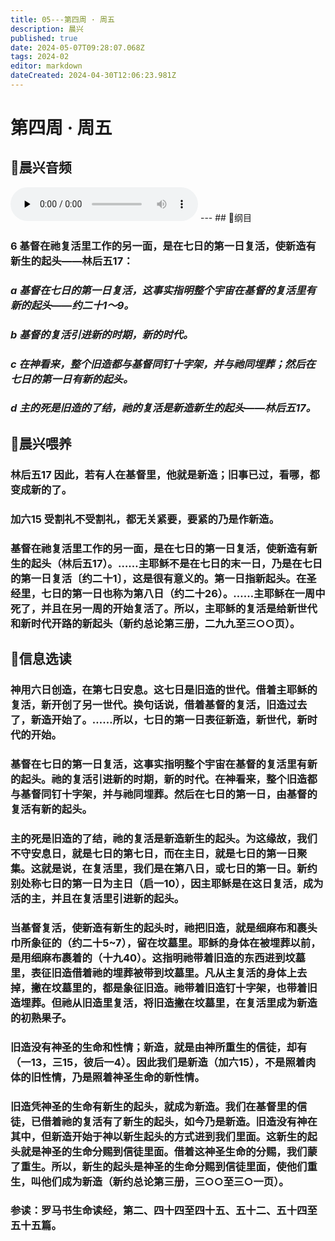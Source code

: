 ```yaml
---
title: 05---第四周 · 周五
description: 晨兴
published: true
date: 2024-05-07T09:28:07.068Z
tags: 2024-02
editor: markdown
dateCreated: 2024-04-30T12:06:23.981Z
---
```


# 第四周 · 周五
## 🎵晨兴音频
<audio id="audio" controls="" preload="none">
      <source id="mp3" src="/2024-02/week4/week4day5.mp3">
</audio>
---
## 📖纲目

### 6   基督在祂复活里工作的另一面，是在七日的第一日复活，使新造有新生的起头——林后五17：

### *a   基督在七日的第一日复活，这事实指明整个宇宙在基督的复活里有新的起头——约二十1～9。*

### *b   基督的复活引进新的时期，新的时代。*

### *c   在神看来，整个旧造都与基督同钉十字架，并与祂同埋葬；然后在七日的第一日有新的起头。*

### *d   主的死是旧造的了结，祂的复活是新造新生的起头——林后五17。*

## 📖晨兴喂养

### **林后五17**    **因此，若有人在基督里，他就是新造；旧事已过，看哪，都变成新的了。**

### **加六15**    **受割礼不受割礼，都无关紧要，要紧的乃是作新造。**

### 基督在祂复活里工作的另一面，是在七日的第一日复活，使新造有新生的起头（林后五17）。……主耶稣不是在七日的末一日，乃是在七日的第一日复活〔约二十1〕，这是很有意义的。第一日指新起头。在圣经里，七日的第一日也称为第八日（约二十26）。……主耶稣在一周中死了，并且在另一周的开始复活了。所以，主耶稣的复活是给新世代和新时代开路的新起头（新约总论第三册，二九九至三○○页）。

## 📖信息选读

### 神用六日创造，在第七日安息。这七日是旧造的世代。借着主耶稣的复活，新开创了另一世代。换句话说，借着基督的复活，旧造过去了，新造开始了。……所以，七日的第一日表征新造，新世代，新时代的开始。

### 基督在七日的第一日复活，这事实指明整个宇宙在基督的复活里有新的起头。祂的复活引进新的时期，新的时代。在神看来，整个旧造都与基督同钉十字架，并与祂同埋葬。然后在七日的第一日，由基督的复活有新的起头。

### 主的死是旧造的了结，祂的复活是新造新生的起头。为这缘故，我们不守安息日，就是七日的第七日，而在主日，就是七日的第一日聚集。这就是说，在复活里，我们是在第八日，或七日的第一日。新约别处称七日的第一日为主日（启一10），因主耶稣是在这日复活，成为活的主，并且在复活里引进新的起头。

### 当基督复活，使新造有新生的起头时，祂把旧造，就是细麻布和裹头巾所象征的（约二十5~7），留在坟墓里。耶稣的身体在被埋葬以前，是用细麻布裹着的（十九40）。这指明祂带着旧造的东西进到坟墓里，表征旧造借着祂的埋葬被带到坟墓里。凡从主复活的身体上去掉，撇在坟墓里的，都是象征旧造。祂带着旧造钉十字架，也带着旧造埋葬。但祂从旧造里复活，将旧造撇在坟墓里，在复活里成为新造的初熟果子。

### 旧造没有神圣的生命和性情；新造，就是由神所重生的信徒，却有（一13，三15，彼后一4）。因此我们是新造（加六15），不是照着肉体的旧性情，乃是照着神圣生命的新性情。

### 旧造凭神圣的生命有新生的起头，就成为新造。我们在基督里的信徒，已借着祂的复活有了新生的起头，如今乃是新造。旧造没有神在其中，但新造开始于神以新生起头的方式进到我们里面。这新生的起头就是神圣的生命分赐到信徒里面。借着这神圣生命的分赐，我们蒙了重生。所以，新生的起头是神圣的生命分赐到信徒里面，使他们重生，叫他们成为新造（新约总论第三册，三○○至三○一页）。

### 参读：罗马书生命读经，第二、四十四至四十五、五十二、五十四至五十五篇。
